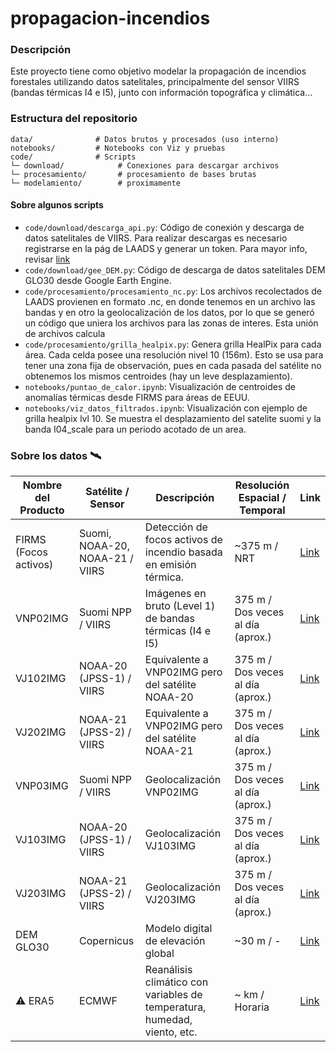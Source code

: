 # propagacion-incendios

### Descripción

Este proyecto tiene como objetivo modelar la propagación de incendios forestales utilizando datos satelitales, principalmente del sensor VIIRS (bandas térmicas I4 e I5), junto con información topográfica y climática...

### Estructura del repositorio

```text
data/              # Datos brutos y procesados (uso interno)
notebooks/         # Notebooks con Viz y pruebas
code/              # Scripts
└─ download/            # Conexiones para descargar archivos
└─ procesamiento/       # procesamiento de bases brutas
└─ modelamiento/        # proximamente
```


#### Sobre algunos scripts

- `code/download/descarga_api.py`: Código de conexión y descarga de datos satelitales de VIIRS. Para realizar descargas es necesario registrarse en la pág de LAADS y generar un token. Para mayor info, revisar [link](https://ladsweb.modaps.eosdis.nasa.gov/tools-and-services/api-v2/quick-start-guide/)
- `code/download/gee_DEM.py`: Código de descarga de datos satelitales DEM GLO30 desde Google Earth Engine. 
- `code/procesamiento/procesamiento_nc.py`: Los archivos recolectados de LAADS provienen en formato .nc, en donde tenemos en un archivo las bandas y en otro la geolocalización de los datos, por lo que se generó un código que uniera los archivos para las zonas de interes. Esta unión de archivos calcula 
- `code/procesamiento/grilla_healpix.py`: Genera grilla HealPix para cada área. Cada celda posee una resolución nivel 10 (156m). Esto se usa para tener una zona fija de observación, pues en cada pasada del satélite no obtenemos los mismos centroides (hay un leve desplazamiento).
- `notebooks/puntao_de_calor.ipynb`: Visualización de centroides de anomalías térmicas desde FIRMS para áreas de EEUU. 
- `notebooks/viz_datos_filtrados.ipynb`: Visualización con ejemplo de grilla healpix lvl 10. Se muestra el desplazamiento del satelite suomi y la banda I04_scale para un periodo acotado de un area.



### Sobre los datos 🛰️

| Nombre del Producto | Satélite / Sensor| Descripción | Resolución Espacial / Temporal | Link |
|---|---|---|---|---|
| FIRMS (Focos activos) | Suomi, NOAA-20, NOAA-21 / VIIRS | Detección de focos activos de incendio basada en emisión térmica.| ~375 m / NRT|[Link](https://firms.modaps.eosdis.nasa.gov/download/)|
| VNP02IMG | Suomi NPP / VIIRS | Imágenes en bruto (Level 1) de bandas térmicas (I4 e I5)| 375 m / Dos veces al día (aprox.)|[Link](https://ladsweb.modaps.eosdis.nasa.gov/missions-and-measurements/products/VNP02IMG)|
| VJ102IMG| NOAA-20 (JPSS-1) / VIIRS | Equivalente a VNP02IMG pero del satélite NOAA-20 | 375 m / Dos veces al día (aprox.)|[Link](https://ladsweb.modaps.eosdis.nasa.gov/missions-and-measurements/products/VJ102IMG)|
| VJ202IMG| NOAA-21 (JPSS-2) / VIIRS | Equivalente a VNP02IMG pero del satélite NOAA-21 | 375 m / Dos veces al día (aprox.)|[Link](https://ladsweb.modaps.eosdis.nasa.gov/missions-and-measurements/products/VJ202IMG)|
| VNP03IMG | Suomi NPP / VIIRS | Geolocalización VNP02IMG| 375 m / Dos veces al día (aprox.)|[Link](https://ladsweb.modaps.eosdis.nasa.gov/missions-and-measurements/products/VNP03IMG)|
| VJ103IMG| NOAA-20 (JPSS-1) / VIIRS | Geolocalización VJ103IMG| 375 m / Dos veces al día (aprox.)|[Link](https://ladsweb.modaps.eosdis.nasa.gov/missions-and-measurements/products/VJ103IMG)|
| VJ203IMG| NOAA-21 (JPSS-2) / VIIRS | Geolocalización VJ203IMG| 375 m / Dos veces al día (aprox.)|[Link](https://ladsweb.modaps.eosdis.nasa.gov/missions-and-measurements/products/VJ203IMG)|
| DEM GLO30| Copernicus |Modelo digital de elevación global| ~30 m / - |[Link](https://developers.google.com/earth-engine/datasets/catalog/COPERNICUS_DEM_GLO30?hl=es-419)|
| ⚠️ ERA5| ECMWF| Reanálisis climático con variables de temperatura, humedad, viento, etc.  | ~ km / Horaria |[Link](https://cds.climate.copernicus.eu/)|

